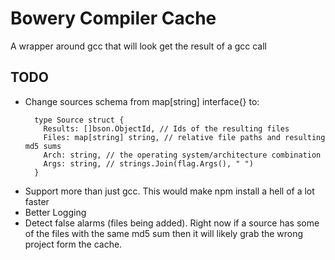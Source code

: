 # Bowery Compiler Cache
A wrapper around gcc that will look get the result of a gcc call

## TODO
- Change sources schema from map[string] interface{} to:
  ```
    type Source struct {
      Results: []bson.ObjectId, // Ids of the resulting files
      Files: map[string] string, // relative file paths and resulting md5 sums
      Arch: string, // the operating system/architecture combination
      Args: string, // strings.Join(flag.Args(), " ")
    }
  ```
- Support more than just gcc. This would make npm install a hell of a lot faster
- Better Logging
- Detect false alarms (files being added). Right now if a source has some of the files with the same md5 sum then it will likely grab the wrong project form the cache.
